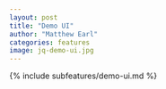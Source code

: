 ```yaml
---
layout: post
title: "Demo UI"
author: "Matthew Earl"
categories: features
image: jq-demo-ui.jpg
---
```


{% include subfeatures/demo-ui.md %}